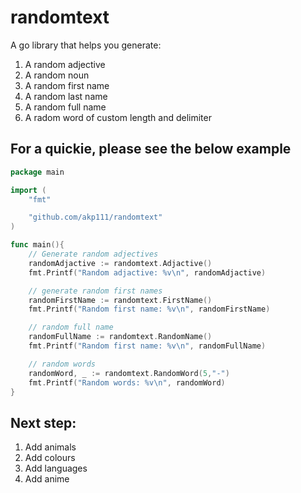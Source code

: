 # randomtext

A go library that helps you generate:
1. A random adjective
2. A random noun
3. A random first name
4. A random last name
5. A random full name
6. A radom word of custom length and delimiter

## For a quickie, please see the below example

```go
package main

import (
	"fmt"

	"github.com/akp111/randomtext"
)

func main(){
	// Generate random adjectives
	randomAdjactive := randomtext.Adjactive()
	fmt.Printf("Random adjactive: %v\n", randomAdjactive)

	// generate random first names
	randomFirstName := randomtext.FirstName()
	fmt.Printf("Random first name: %v\n", randomFirstName)

	// random full name
	randomFullName := randomtext.RandomName()
	fmt.Printf("Random first name: %v\n", randomFullName)

	// random words
	randomWord, _ := randomtext.RandomWord(5,"-")
	fmt.Printf("Random words: %v\n", randomWord)
}
```

## Next step:

1. Add animals
2. Add colours
3. Add languages
4. Add anime

